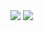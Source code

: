 <img src="https://capsule-render.vercel.app/api?type=waving&color=auto&height=200&section=header&text=IsakGithub&fontSize=90" />


<img src="https://img.shields.io/badge/Swift-#F05138?style=flat&logo=Swift&logoColor=white"/>
<!--
**isakatty/isakatty** is a ✨ _special_ ✨ repository because its `README.md` (this file) appears on your GitHub profile.

Here are some ideas to get you started:

- 🔭 I’m currently working on ...
- 🌱 I’m currently learning ...
- 👯 I’m looking to collaborate on ...
- 🤔 I’m looking for help with ...
- 💬 Ask me about ...
- 📫 How to reach me: ...
- 😄 Pronouns: ...
- ⚡ Fun fact: ...
-->
